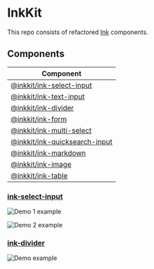 # InkKit

This repo consists of refactored [Ink](https://github.com/vadimdemedes/ink) components.

## Components

|Component                                                                                                   | 
| ---------------------------------------------------------------------------------------------------------- |
|[@inkkit/ink-select-input](https://github.com/deralaxo/InkKit/tree/main/packages/ink-select-input)          |
|[@inkkit/ink-text-input](https://github.com/deralaxo/InkKit/tree/main/packages/ink-text-input)              |
|[@inkkit/ink-divider](https://github.com/deralaxo/InkKit/tree/main/packages/ink-divider)                    |
|[@inkkit/ink-form](https://github.com/deralaxo/InkKit/tree/main/packages/ink-form)                          |
|[@inkkit/ink-multi-select](https://github.com/deralaxo/InkKit/tree/main/packages/ink-multi-select)          |
|[@inkkit/ink-quicksearch-input](https://github.com/deralaxo/InkKit/tree/main/packages/ink-quicksearch-input)|
|[@inkkit/ink-markdown](https://github.com/deralaxo/InkKit/tree/main/packages/ink-markdown)                  |
|[@inkkit/ink-image](https://github.com/deralaxo/InkKit/tree/main/packages/ink-image)                        |
|[@inkkit/ink-table](https://github.com/deralaxo/InkKit/tree/main/packages/ink-table)                        |


### [ink-select-input](https://github.com/deralaxo/InkKit/tree/main/packages/ink-select-input)

![Demo 1 example](https://github.com/deralaxo/InkKit/blob/main/packages/ink-select-input/demo/demo1.gif?raw=true)

![Demo 2 example](https://github.com/deralaxo/InkKit/blob/main/packages/ink-select-input/demo/demo2.gif?raw=true)

### [ink-divider](https://github.com/deralaxo/InkKit/tree/main/packages/ink-divider)

![Demo example](https://github.com/deralaxo/InkKit/blob/main/packages/ink-divider/demo/demo.jpg?raw=true)